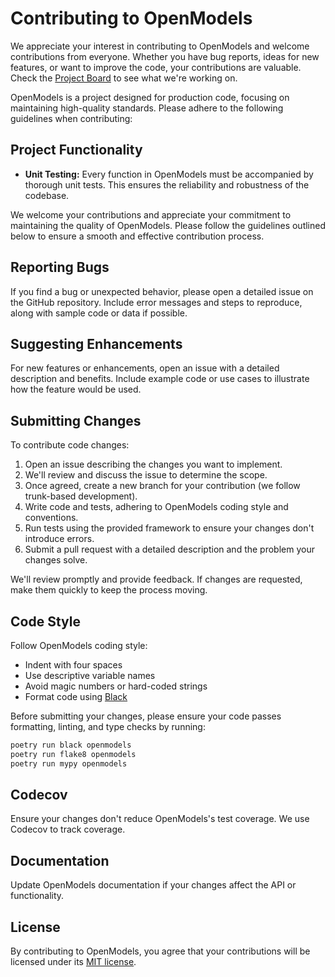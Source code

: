 # Contributing to OpenModels

We appreciate your interest in contributing to OpenModels and welcome contributions from everyone. Whether you have bug reports, ideas for new features, or want to improve the code, your contributions are valuable. Check the [Project Board]() to see what we're working on.

OpenModels is a project designed for production code, focusing on maintaining high-quality standards. Please adhere to the following guidelines when contributing:

## Project Functionality

- **Unit Testing:** Every function in OpenModels must be accompanied by thorough unit tests. This ensures the reliability and robustness of the codebase.

We welcome your contributions and appreciate your commitment to maintaining the quality of OpenModels. Please follow the guidelines outlined below to ensure a smooth and effective contribution process.

## Reporting Bugs

If you find a bug or unexpected behavior, please open a detailed issue on the GitHub repository. Include error messages and steps to reproduce, along with sample code or data if possible.

## Suggesting Enhancements

For new features or enhancements, open an issue with a detailed description and benefits. Include example code or use cases to illustrate how the feature would be used.

## Submitting Changes

To contribute code changes:

1. Open an issue describing the changes you want to implement.
2. We'll review and discuss the issue to determine the scope.
3. Once agreed, create a new branch for your contribution (we follow trunk-based development).
4. Write code and tests, adhering to OpenModels coding style and conventions.
5. Run tests using the provided framework to ensure your changes don't introduce errors.
6. Submit a pull request with a detailed description and the problem your changes solve.

We'll review promptly and provide feedback. If changes are requested, make them quickly to keep the process moving.

## Code Style

Follow OpenModels coding style:

- Indent with four spaces
- Use descriptive variable names
- Avoid magic numbers or hard-coded strings
- Format code using [Black](https://black.readthedocs.io/en/stable/)

Before submitting your changes, please ensure your code passes formatting, linting, and type checks by running:

```bash
poetry run black openmodels
poetry run flake8 openmodels
poetry run mypy openmodels  

```
## Codecov

Ensure your changes don't reduce OpenModels's test coverage. We use Codecov to track coverage.

## Documentation

Update OpenModels documentation if your changes affect the API or functionality.

## License

By contributing to OpenModels, you agree that your contributions will be licensed under its [MIT license](link-to-license).
